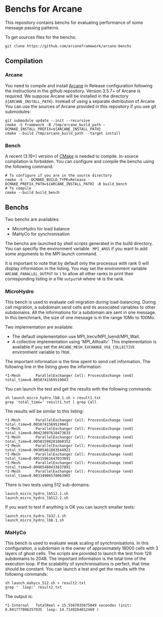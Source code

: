 # Benchs for Arcane

This repository contains benchs for evaluating performance of some
message passing patterns.

To get sources files for the benchs:

~~~{.sh}
git clone https://github.com/arcaneframework/arcane-benchs
~~~

## Compilation

### Arcane

You need to compile and install
[Arcane](https://github.com/arcaneframework/framework) in Release
configuration following the instructions in the github
repository. Version 3.5.7+ of Arcane is required. We
suppose Arcane will be installed in the directory
`${ARCANE_INSTALL_PATH}`. Instead of using a separate distribution
of Arcane You can use the sources of Arcane provided in this
repository if you use git submodules:

~~~{.sh}
git submodule update --init --recursive
cmake -S framework -B /tmp/arcane_build_path -DCMAKE_INSTALL_PREFIX=${ARCANE_INSTALL_PATH}
cmake --build /tmp/arcane_build_path --target install
~~~

### Bench

A recent (3.19+) version of [CMake](https://cmake.org/) is needed to compile. In-source
compilation is forbidden. You can configure and compile the benchs using the following command:

~~~{.sh}
# To configure if you are in the source directory
cmake -S . -DCMAKE_BUILD_TYPE=Release -DCMAKE_PREFIX_PATH=${ARCANE_INSTALL_PATH} -B build_bench
# To compile
cmake --build build_bench
~~~

## Benchs

Two benchs are availables:

- MicroHydro for load balance
- MaHyCo for synchronisation

The benchs are launched by shell scripts generated in the build
directory. You can specifiy the environment variable ` MPI_ARGS` if you
want to add some arguments to the MPI launch command.

It is important to note that by default only the processus with rank 0
will display information in the listing. You may set the environment
variable `ARCANE_PARALLEL_OUTPUT` to `1` to allow all other ranks to print
their corresponding listing in a file `output%R` where `%R` is the rank.

### MicroHydro

This bench is used to evaluate cell migration during
load-balancing. During cell migration, a subdomain send cells and its
associated variables to other subdomains. All the informations for a
subdomain are sent in one message. In this benchmark, the size of one
message is in the range 10Mo to 100Mo.

Two implementation are available:

- The default implementation use MPI_Irecv/MPI_Isend/MPI_Wait.
- A collective implementation using 'MPI_Alltoallv'. This
implementation is available if you set the
`ARCANE_MESH_EXCHANGE_USE_COLLECTIVE` environment variable to
`TRUE`.

The important information is the time spent to send cell
information. The following line in the listing gives the information:

~~~{txt]
*I-Mesh       ParallelExchanger Cell: ProcessExchange (end)
total_time=0.0058741569519043
~~~

You can launch the test and get the results with the following
commands:

~~~{sh}
sh launch_micro_hydro_lb8.1.sh > result1.txt
grep 'total_time=' result1.txt | grep Cell
~~~

The results will be similar to this listing:

~~~{txt}
*I-Mesh       ParallelExchanger Cell: ProcessExchange (end) total_time=0.0058741569519043
*I-Mesh       ParallelExchanger Cell: ProcessExchange (end) total_time=0.00423097610473633
*I-Mesh       ParallelExchanger Cell: ProcessExchange (end) total_time=0.00581598281860352
*I-Mesh       ParallelExchanger Cell: ProcessExchange (end) total_time=0.00305461883544922
*I-Mesh       ParallelExchanger Cell: ProcessExchange (end) total_time=0.00515961647033691
*I-Mesh       ParallelExchanger Cell: ProcessExchange (end) total_time=0.00465488433837891
*I-Mesh       ParallelExchanger Cell: ProcessExchange (end) total_time=0.00334906578063965
~~~

There is two tests using 512 sub-domains:

~~~{txt}
launch_micro_hydro_lb512.1.sh
launch_micro_hydro_lb512.2.sh
~~~

If you want to test if anything is OK you can launch smaller tests:

~~~{txt}
launch_micro_hydro_lb32.1.sh
launch_micro_hydro_lb8.1.sh
~~~

### MaHyCo

This bench is used to evaluate weak scaling of synchronisations. In
this configuration, a subdomain is the owner of approximately 18000
cells with 3 layers of ghost cells. The scripts are provided to launch
the test from 128 subdomains to 2048. The important information is the
total time of the execution loop. If the scalability of
synchronisations is perfect, that time should be constant. You can
launch a test and get the results with the following commands:

~~~{sh}
sh launch_mahyco_512.sh > result2.txt
grep '  loop:' result2.txt
~~~

The output is:

~~~{txt}
*I-Internal   TotalReel = 15.5567035675049 secondes (init: 0.841777086257935  loop: 14.7149264812469 )
~~~
